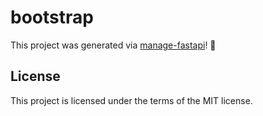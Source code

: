 # bootstrap

This project was generated via [manage-fastapi](https://ycd.github.io/manage-fastapi/)! :tada:

## License

This project is licensed under the terms of the MIT license.
